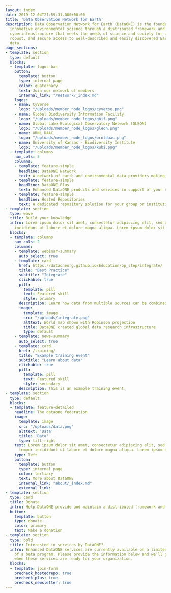 ```yaml
---
layout: index
date: 2019-12-04T21:59:31.000+00:00
title: 'Data Observation Network for Earth'
description: Data Observation Network for Earth (DataONE) is the foundation of new
  innovative environmental science through a distributed framework and sustainable
  cyberinfrastructure that meets the needs of science and society for open, persistent,
  robust, and secure access to well-described and easily discovered Earth observational
  data.
page_sections:
- template: section
  type: default
  blocks:
  - template: logos-bar
    button:
      template: button
      type: internal page
      color: quaternary
      text: Join our network of members
      internal_link: "/network/_index.md"
    logos:
    - name: CyVerse
      logo: "/uploads/member_node_logos/cyverse.png"
    - name: Global Biodiversity Information Facility
      logo: "/uploads/member_node_logos/gbif.png"
    - name: Global Lake Ecological Observatory Network (GLEON)
      logo: "/uploads/member_node_logos/gleon.png"
    - name: ORNL DAAC
      logo: "/uploads/member_node_logos/ornldaac.png"
    - name: University of Kansas - Biodiversity Institute
      logo: "/uploads/member_node_logos/kubi.png"
  - template: columns
    num_cols: 3
    columns:
    - template: feature-simple
      headline: DataONE Network
      text: A network of earth and environmental data providers making data more discoverable, accessible, and usable.
    - template: feature-simple
      headline: DataONE Plus
      text: Enhanced DataONE products and services in support of your research.
    - template: feature-simple
      headline: Hosted Repositories
      text: A dedicated repository solution for your group or institution’s data, managed by DataONE.
- template: section
  type: wave
  title: Build your knowledge
  intro: Lorem ipsum dolor sit amet, consectetur adipiscing elit, sed do eiusmod tempor
    incididunt ut labore et dolore magna aliqua. Lorem ipsum dolor sit amet.
  blocks:
  - template: columns
    num_cols: 2
    columns:
    - template: webinar-summary
      auto_select: true
    - template: card
      href: https://dataoneorg.github.io/Education/bp_step/integrate/
      title: "Best Practice"
      subtitle: "Integrate"
      clickable: true
      pill:
        template: pill
        text: Featured skill
        style: primary
      description: Learn how data from multiple sources can be combined into a form that can be readily analyzed.
      image:
        template: image
        src: "/uploads/integrate.png"
        alttext: World map shown with Robinson projection
        title: DataONE created global data research infrastructure
        type: default
    - template: news-summary
      auto_select: true
    - template: card
      href: /training/
      title: "Example training event"
      subtitle: "Learn about data"
      clickable: true
      pill:
        template: pill
        text: Featured skill
        style: secondary
      description: This is an example training event.
- template: section
  type: default
  blocks:
  - template: feature-detailed
    headline: The dataone federation
    image:
      template: image
      src: "/uploads/data.png"
      alttext: 'Data'
      title: 'Data'
      type: tilt-right
    text: Lorem ipsum dolor sit amet, consectetur adipiscing elit, sed do eiusmod
      tempor incididunt ut labore et dolore magna aliqua. Lorem ipsum dolor sit amet.
    type: left
    button:
      template: button
      type: internal page
      color: tertiary
      text: More about DataONE
      internal_link: "about/_index.md"
      external_link:
- template: section
  type: card
  title: Donate
  intro: Help DataONE provide and maintain a distributed framework and sustainable infrastructure that meets the needs of science and society for open, persistent, robust, and secure access to well-described and easily discovered Earth observational data.
  button:
    template: button
    type: donate
    color: primary
    text: Make a donation
- template: section
  type: bold
  title: Interested in services by DataONE?
  intro: Enhanced DataONE services are currently available on a limited basis as part
    of a beta program. Please provide the information below and we’ll get in touch
    when these services are ready for your organization.
  blocks:
  - template: join-form
    precheck_hostedrepo: true
    precheck_plus: true
    precheck_newsletter: true
---
```

